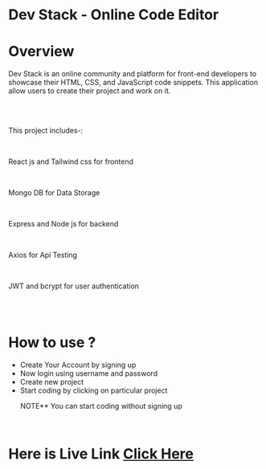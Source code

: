 # Dev Stack - Online Code Editor
<h1>Overview</h1>
<p>Dev Stack is an online community and platform for front-end developers to showcase their HTML, CSS, and JavaScript code snippets. This application allow users to create their project and work on it. </p>
<br/>
<br/>
<p>This project includes-:</p>
<br/>
<p>React js and Tailwind css for frontend</p><br/>
<p>Mongo DB for Data Storage</p><br/>
<p>Express and Node js for backend</p><br/>
<p>Axios for Api Testing</p><br/>
<p>JWT and bcrypt for user authentication</p>
<br/>
<br/>

<h1> How to use ? </h1>
<ul>
  <li>Create Your Account by signing up</li>
  <li>Now login using username and password</li>
  <li>Create new project</li>
  <li>Start coding by clicking on particular project</li>
  <p>NOTE** You can start coding without signing up</p>
</ul>

<br/>

<h1>Here is Live Link <a href='https://devstackk.netlify.app/'>Click Here</a></h1>
